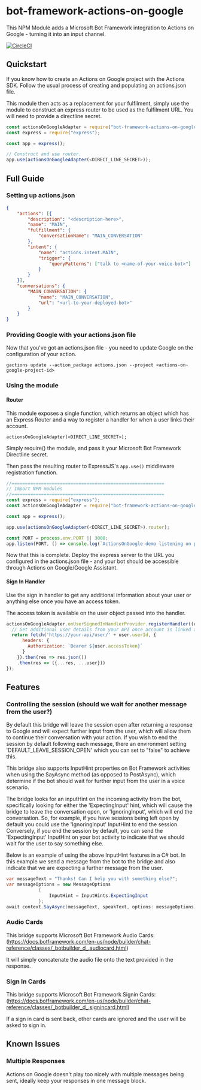 # bot-framework-actions-on-google


This NPM Module adds a Microsoft Bot Framework integration to Actions on Google - turning it into an input channel.

[![CircleCI](https://circleci.com/gh/Capgemini-AIE/bot-framework-actions-on-google.svg?style=svg&circle-token=9cc914f06f298c6d0bed0886b943f177b89ad883)](https://circleci.com/gh/Capgemini-AIE/bot-framework-actions-on-google)

## Quickstart

If you know how to create an Actions on Google project with the Actions SDK. Follow the usual process of creating and populating an actions.json file.

This module then acts as a replacement for your fulfilment, simply use the module to construct an express router to be used as the fulfilment URL. You will need to provide a directline secret.

```javascript
const actionsOnGoogleAdapter = require("bot-framework-actions-on-google");
const express = require("express");

const app = express();

// Construct and use router.
app.use(actionsOnGoogleAdapter(<DIRECT_LINE_SECRET>));
```

## Full Guide

### Setting up actions.json
```json
{
	"actions": [{
		"description": "<description-here>",
		"name": "MAIN",
		"fulfillment": {
			"conversationName": "MAIN_CONVERSATION"
		},
		"intent": {
			"name": "actions.intent.MAIN",
			"trigger": {
				"queryPatterns": ["talk to <name-of-your-voice-bot>"]
			}
		}
	}],
	"conversations": {
		"MAIN_CONVERSATION": {
			"name": "MAIN_CONVERSATION",
			"url": "<url-to-your-deployed-bot>"
		}
	}
}
```

### Providing Google with your actions.json file

Now that you've got an actions.json file - you need to update Google on the configuration of your action.

`gactions update --action_package actions.json --project <actions-on-google-project-id>`

### Using the module

#### Router

This module exposes a single function, which returns an object which has an Express Router and a way to register a handler for when a user links their account.

`actionsOnGoogleAdapter(<DIRECT_LINE_SECRET>);`

Simply require() the module, and pass it your Microsoft Bot Framework Directline secret. 

Then pass the resulting router to ExpressJS's `app.use()` middleware registration function.

```javascript
//=========================================================
// Import NPM modules
//=========================================================
const express = require("express");
const actionsOnGoogleAdapter = require("bot-framework-actions-on-google");

const app = express();

app.use(actionsOnGoogleAdapter(<DIRECT_LINE_SECRET>).router);

const PORT = process.env.PORT || 3000;
app.listen(PORT, () => console.log(`ActionsOnGoogle demo listening on port ${PORT}!`));
```

Now that this is complete. Deploy the express server to the URL you configured in the actions.json file - and your bot should be accessible through Actions on Google/Google Assistant.

#### Sign In Handler

Use the sign in handler to get any additional information about your user or anything else once you have an access token.

The access token is available on the user object passed into the handler.

```javascript
actionsOnGoogleAdapter.onUserSignedInHandlerProvider.registerHandler((user) => {
  // Get additional user details from your API once account is linked and access token is available
  return fetch('https://your-api/user/' + user.userId, {
      headers: {
        Authorization: `Bearer ${user.accessToken}`
      }
    }).then(res => res.json())
    .then(res => ({...res, ...user}))
});
```

## Features

### Controlling the session (should we wait for another message from the user?)

By default this bridge will leave the session open after returning a response to Google and will expect further input from the user, which will allow them to continue their conversation with your action. If you wish to end the session by default following each message, there an environment setting 'DEFAULT_LEAVE_SESSION_OPEN' which you can set to "false" to achieve this.

This bridge also supports InputHint properties on Bot Framework activities when using the SayAsync method (as opposed to PostAsync), which determine if the bot should wait for further input from the user in a voice scenario. 

The bridge looks for an inputHint on the incoming activity from the bot, specifically looking for either the 'ExpectingInput' hint, which will cause the bridge to leave the conversation open, or 'IgnoringInput', which will end the conversation.  So, for example, if you have sessions being left open by default you could use the 'IgnoringInput' InputHint to end the session. Conversely, if you end the session by default, you can send the 'ExpectingInput' InputHint on your bot activity to indicate that we should wait for the user to say something else.

Below is an example of using the above InputHint features in a C# bot. In this example we send a message from the bot to the bridge and also indicate that we are expecting a further message from the user.

```cs
var messageText = "Thanks! Can I help you with something else?";
var messageOptions = new MessageOptions
            {
                InputHint = InputHints.ExpectingInput
            };
await context.SayAsync(messageText, speakText, options: messageOptions);
```

### Audio Cards

This bridge supports Microsoft Bot Framework Audio Cards:
(https://docs.botframework.com/en-us/node/builder/chat-reference/classes/_botbuilder_d_.audiocard.html)

It will simply concatenate the audio file onto the text provided in the response.


### Sign In Cards

This bridge supports Microsoft Bot Framework Signin Cards:
(https://docs.botframework.com/en-us/node/builder/chat-reference/classes/_botbuilder_d_.signincard.html)

If a sign in card is sent back, other cards are ignored and the user will be asked to sign in.

## Known Issues

### Multiple Responses
 
Actions on Google doesn't play too nicely with multiple messages being sent, ideally keep your responses in one message block.
